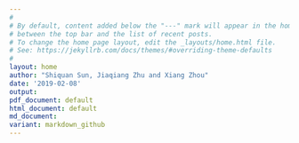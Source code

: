 ```yaml
---
#
# By default, content added below the "---" mark will appear in the home page
# between the top bar and the list of recent posts.
# To change the home page layout, edit the _layouts/home.html file.
# See: https://jekyllrb.com/docs/themes/#overriding-theme-defaults
#
layout: home
author: "Shiquan Sun, Jiaqiang Zhu and Xiang Zhou"
date: '2019-02-08'
output:
pdf_document: default
html_document: default
md_document:
variant: markdown_github
---
```


